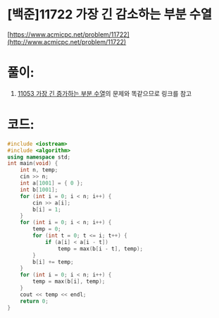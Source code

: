 # [백준]11722 가장 긴 감소하는 부분 수열


[https://www.acmicpc.net/problem/11722](http://www.acmicpc.net/problem/11722)

# **풀이:**
1. [11053 가장 긴 증가하는 부분 수열](https://jyukki97.github.io/1965/)의 문제와 똑같으므로 링크를 참고

# **코드:**

```c++
#include <iostream>
#include <algorithm>
using namespace std;
int main(void) {
	int n, temp;
	cin >> n;
	int a[1001] = { 0 };
	int b[1001];
	for (int i = 0; i < n; i++) {
		cin >> a[i];
		b[i] = 1;
	}
	for (int i = 0; i < n; i++) {
		temp = 0;
		for (int t = 0; t <= i; t++) {
			if (a[i] < a[i - t])
				temp = max(b[i - t], temp);
		}
		b[i] += temp;
	}
	for (int i = 0; i < n; i++) {
		temp = max(b[i], temp);
	}
	cout << temp << endl;
	return 0;
}
```

